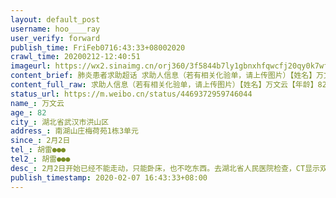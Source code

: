 ```yaml
---
layout: default_post
username: hoo____ray
user_verify: forward
publish_time: FriFeb0716:43:33+08002020
crawl_time: 20200212-12:40:51
imageurl: https://wx2.sinaimg.cn/orj360/3f5844b7ly1gbnxhfqwcfj20qy0k7wfk.jpg,https://wx2.sinaimg.cn/orj360/3f5844b7ly1gbnxhovk49j20qy0zymzs.jpg,https://wx2.sinaimg.cn/orj360/3f5844b7ly1gbnxhhjbkrj22bc3341kz.jpg,https://wx2.sinaimg.cn/orj360/3f5844b7ly1gbnxhijgrvj22bc334u0y.jpg,https://wx4.sinaimg.cn/orj360/3f5844b7ly1gbnxhvz7ozj20qy0k7aay.jpg
content_brief: 肺炎患者求助超话 求助人信息（若有相关化验单，请上传图片）【姓名】万文云【年龄】82【所在城市】湖北省武汉市洪山区【所在小区、社区】南湖山庄梅荷苑1栋3单元【患病时间】2月2日【联系方式】 胡雷  ●●●【其他紧急联系人】胡雷●●●【病情描述】2月2日开始已经不能走动， ...全文
content_full_raw: 求助人信息（若有相关化验单，请上传图片）【姓名】万文云【年龄】82【所在城市】湖北省武汉市洪山区【所在小区、社区】南湖山庄梅荷苑1栋3单元【患病时间】2月2日【联系方式】胡雷●●●【其他紧急联系人】胡雷●●●【病情描述】2月2日开始已经不能走动，只能卧床，也不吃东西。去湖北省人民医院检查，CT显示双肺感染，2月2日下午做了核酸检测，核酸检测结果为阳性，其后确证了为病毒性肺炎。有些许发烧，但是没有咳嗽。【求助】老人家年纪太大，不吃不喝坚持不了几天了。急需住院治疗，但是住院没有床位，希望能得到救助，进行住院治疗。
status_url: https://m.weibo.cn/status/4469372959746044
name_: 万文云
age_: 82
city_: 湖北省武汉市洪山区
address_: 南湖山庄梅荷苑1栋3单元
since_: 2月2日
tel_: 胡雷●●●
tel2_: 胡雷●●●
desc_: 2月2日开始已经不能走动，只能卧床，也不吃东西。去湖北省人民医院检查，CT显示双肺感染，2月2日下午做了核酸检测，核酸检测结果为阳性，其后确证了为病毒性肺炎。有些许发烧，但是没有咳嗽。
publish_timestamp: 2020-02-07 16:43:33+08:00
---
```

